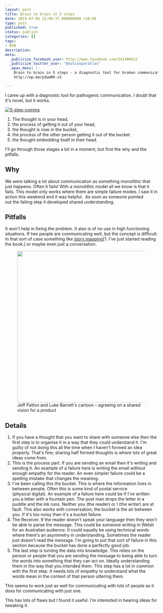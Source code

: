 ```yaml
---
layout: post
title: Brain to brain in 5 steps
date: 2015-07-06 22:09:37.000000000 +10:00
type: post
published: true
status: publish
categories: []
tags:
- BVN
description:
meta:
  _publicize_facebook_user: http://www.facebook.com/541400612
  _publicize_twitter_user: "@notionparallax"
  _wpas_mess: |-
    Brain to brain in 5 steps - a diagnostic tool for broken communication
    http://wp.me/p3wwRK-sS

---
```

<p>I came up with a diagnostic tool for pathogenic communication. I doubt that it's novel, but it works.</p>
<p><a href="/wordpress/wp-content/uploads/2015/07/5-step-comms.png"><img class="alignnone size-full wp-image-1793" src="{{ site.baseurl }}/assets/5-step-comms.png" alt="5-step-comms" /></a></p>
<ol>
<li>The thought is in your head,</li>
<li>the process of getting it out of your head,</li>
<li>the thought is now in the bucket,</li>
<li>the process of the other person getting it out of the bucket</li>
<li>the thought embedding itself in their head.</li>
</ol>
<p><!--more-->I'll go through those stages a bit in a moment, but first the why and the pitfalls.</p>
<h2>Why</h2>
<p>We were talking a lot about communication as something monolithic that just happens. Often it fails! With a monolithic model all we know is that it fails. This model only works where there are simple failure modes. I saw it in action this weekend and it was helpful.  As soon as someone pointed out the failing step it developed shared understanding.</p>
<h2>Pitfalls</h2>
<p>It won't help in fixing the problem. It also is of no use in high functioning situations. If two people are communicating well, but the concept is difficult. In that sort of case something like <a href="http://shop.oreilly.com/product/0636920033851.do">story mapping</a>[1. I've just started reading the book.] or maybe even just a conversation.</p>
<figure><img class="" src="{{ site.baseurl }}/assets/2a25617d-7579-4e9a-a88e-1f43f96d0c71.jpg" alt="" width="602" height="500" />
<figcaption>Jeff Patton and Luke Barrett's cartoon – agreeing on a shared vision for a product</figcaption></figure>
<h2>Details</h2>
<ol>
<li>If you have a thought that you want to share with someone else then the first step is to organise it in a way that they could understand it. I'm guilty of not doing this all the time when I haven't formed an idea properly. That's fine; sharing half formed thoughts is where lots of great ideas come from.</li>
<li>This is the process part. If you are sending an email then it's writing and sending it. An example of a failure here is writing the email without enough empathy for the reader. An even simpler failure could be a spelling mistake that changes the meaning.</li>
<li>I've been calling this the bucket. This is where the information lives in between people. Often this is some kind of postal service (physical digital). An example of a failure here could be if I've written you a letter with a fountain pen. The post man drops the letter in a puddle and the ink runs. Neither you (the reader) or I (the writer) are at fault. This also works with conversation; the bucket is the air between you. If it's too noisy then it's a bucket failure.</li>
<li>The Receiver. If the reader doesn't speak your language then they won't be able to parse the message. This could be someone writing in Welsh for an Australian audience. It could equally be using technical words where there's an asymmetry in understanding. Sometimes the reader just doesn't read the message. I'm going to put that sort of failure in this section because the bucket has done a perfectly good job.</li>
<li>The last step is turning the data into knowledge. This relies on the person or people that you are sending the message to being able to turn the words into something that they can act on. Ideally understanding them in the way that you intended them. This step has a lot in common with the first step. It needs lots of empathy to understand what the words mean in the context of that person uttering them.</li>
</ol>
<p>This seems to work just as well for communicating with lots of people as it does for communicating with just one.</p>
<p>This has lots of flaws but I found it useful. I'm interested in hearing ideas for tweaking it.</p>


[^1]: I've just started reading the book.

